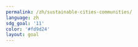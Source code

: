 ```yaml
---
permalink: /zh/sustainable-cities-communities/
language: zh
sdg_goal: '11'
color: '#fd9d24'
layout: goal
---
```


